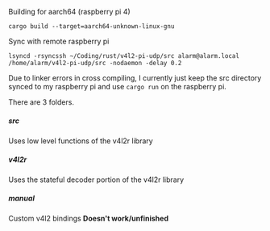 Building for aarch64 (raspberry pi 4)
```
cargo build --target=aarch64-unknown-linux-gnu
```

Sync with remote raspberry pi
```
lsyncd -rsyncssh ~/Coding/rust/v4l2-pi-udp/src alarm@alarm.local /home/alarm/v4l2-pi-udp/src -nodaemon -delay 0.2
```

Due to linker errors in cross compiling, I currently just keep the src directory synced to my raspberry pi and use `cargo run` on the raspberry pi.

There are 3 folders.

##### src
Uses low level functions of the v4l2r library

##### v4l2r
Uses the stateful decoder portion of the v4l2r library

##### manual
Custom v4l2 bindings **Doesn't work/unfinished**